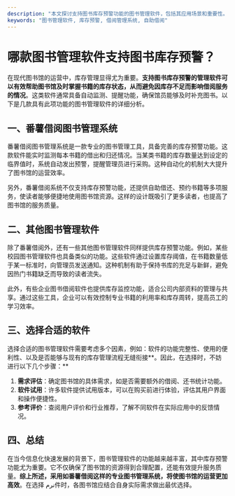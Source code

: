 ```yaml
---
description: "本文探讨支持图书库存预警功能的图书管理软件，包括其应用场景和重要性。"
keywords: "图书管理软件, 库存预警, 借阅管理系统, 自助借阅"
---
```

# 哪款图书管理软件支持图书库存预警？

在现代图书馆的运营中，库存管理显得尤为重要。**支持图书库存预警的管理软件可以有效帮助图书馆及时掌握书籍的库存状态，从而避免因库存不足而影响借阅服务的情况**。这类软件通常具备自动监测、提醒功能，确保馆员能够及时补充图书。以下是几款具有此项功能的图书管理软件的详细分析。

## 一、番薯借阅图书管理系统

番薯借阅图书管理系统是一款专业的图书管理工具，具备完善的库存预警功能。这款软件能实时监测每本书籍的借出和归还情况。当某类书籍的库存数量达到设定的临界值时，系统自动发出预警，提醒管理员进行采购。这种自动化的机制大大提升了图书馆的运营效率。

另外，番薯借阅系统不仅支持库存预警功能，还提供自助借还、预约书籍等多项服务，使读者能够便捷地使用图书馆资源。这样的设计既吸引了更多读者，也提高了图书馆的服务质量。

## 二、其他图书管理软件

除了番薯借阅外，还有一些其他图书管理软件同样提供库存预警功能。例如，某些校园图书管理软件也具备类似的功能。这些软件通过设置库存阈值，在书籍数量低于某一标准时，向管理员发送通知。这种机制有助于保持书库的充足与新鲜，避免因热门书籍缺乏而导致的读者流失。

此外，有些企业图书借阅软件也提供库存监控功能，适合公司内部资料的管理与共享。通过这些工具，企业可以有效控制专业书籍的利用率和库存周转，提高员工的学习效率。

## 三、选择合适的软件

选择合适的图书管理软件需要考虑多个因素，例如：软件的功能完整性、使用的便利性、以及是否能够与现有的库存管理流程无缝衔接**。因此，在选择时，不妨进行以下几个步骤：**

1. **需求评估**：确定图书馆的具体需求，如是否需要额外的借阅、还书统计功能。
2. **软件试用**：许多软件提供试用版本，可以在购买前进行体验，评估其用户界面和操作便捷性。
3. **参考评价**：查阅用户评价和行业推荐，了解不同软件在实际应用中的反馈情况。

## 四、总结

在当今信息化快速发展的背景下，图书管理软件的功能越来越丰富，其中库存预警功能尤为重要。它不仅确保了图书馆的资源得到合理配置，还能有效提升服务质量。**综上所述，采用如番薯借阅这样的专业图书管理系统，将使图书馆的运营更加高效**。在选择 نرم件时，各图书馆应结合自身实际需求做出最优选择。
